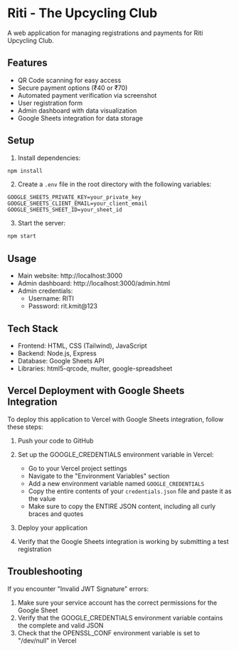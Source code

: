 # Riti - The Upcycling Club

A web application for managing registrations and payments for Riti Upcycling Club.

## Features

- QR Code scanning for easy access
- Secure payment options (₹40 or ₹70)
- Automated payment verification via screenshot
- User registration form
- Admin dashboard with data visualization
- Google Sheets integration for data storage

## Setup

1. Install dependencies:
```bash
npm install
```

2. Create a `.env` file in the root directory with the following variables:
```
GOOGLE_SHEETS_PRIVATE_KEY=your_private_key
GOOGLE_SHEETS_CLIENT_EMAIL=your_client_email
GOOGLE_SHEETS_SHEET_ID=your_sheet_id
```

3. Start the server:
```bash
npm start
```

## Usage

- Main website: http://localhost:3000
- Admin dashboard: http://localhost:3000/admin.html
- Admin credentials:
  - Username: RITI
  - Password: rit.kmit@123

## Tech Stack

- Frontend: HTML, CSS (Tailwind), JavaScript
- Backend: Node.js, Express
- Database: Google Sheets API
- Libraries: html5-qrcode, multer, google-spreadsheet

## Vercel Deployment with Google Sheets Integration

To deploy this application to Vercel with Google Sheets integration, follow these steps:

1. Push your code to GitHub

2. Set up the GOOGLE_CREDENTIALS environment variable in Vercel:
   - Go to your Vercel project settings
   - Navigate to the "Environment Variables" section
   - Add a new environment variable named `GOOGLE_CREDENTIALS`
   - Copy the entire contents of your `credentials.json` file and paste it as the value
   - Make sure to copy the ENTIRE JSON content, including all curly braces and quotes

3. Deploy your application

4. Verify that the Google Sheets integration is working by submitting a test registration

## Troubleshooting

If you encounter "Invalid JWT Signature" errors:

1. Make sure your service account has the correct permissions for the Google Sheet
2. Verify that the GOOGLE_CREDENTIALS environment variable contains the complete and valid JSON
3. Check that the OPENSSL_CONF environment variable is set to "/dev/null" in Vercel
